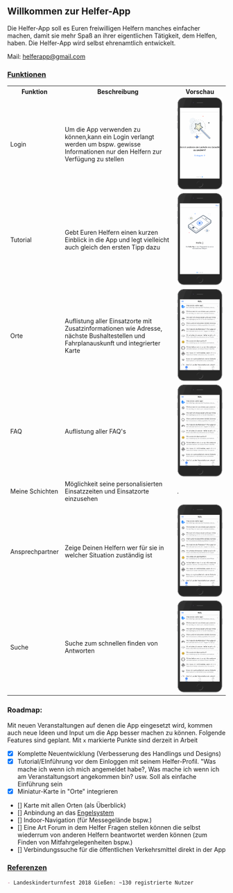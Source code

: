 ## Willkommen zur Helfer-App

Die Helfer-App soll es Euren freiwilligen Helfern manches einfacher machen, damit sie mehr Spaß an ihrer eigentlichen Tätigkeit, dem Helfen, haben. Die Helfer-App wird selbst ehrenamtlich entwickelt.

Mail: helferapp@gmail.com



### [Funktionen](#funktionen)

<table>
    <tr>
    	<th>
            Funktion
    	</th>
    	<th>
    		Beschreibung
    	</th>
    	<th>
    	Vorschau
    	</th>
    </tr>
  <tr>
        <td>
           Login
        </td>
        <td>
            Um die App verwenden zu können,kann ein Login verlangt werden um bspw. gewisse Informationen nur den Helfern zur Verfügung zu stellen
        </td>
        <td>
            <img src="Helfer-App Login.gif">
        </td>
    </tr>
  <tr>
        <td>
            Tutorial
        </td>
        <td>
        	Gebt Euren Helfern einen kurzen Einblick in die App und legt vielleicht auch gleich den ersten Tipp dazu
        </td>
        <td>
            <img src="Helfer-App Tutorial.gif">
        </td>
    </tr>
    <tr>
    	<td>
        	Orte
        </td>
        <td>
            Auflistung aller Einsatzorte mit Zusatzinformationen wie Adresse, nächste Bushaltestellen und Fahrplanauskunft und integrierter Karte
        </td>
        <td>
            <img src="Helfer-App Orte.gif">
        </td>
    </tr>
    <tr>
        <td>
            FAQ
        </td>
        <td>
            Auflistung aller FAQ's
        </td>
        <td>
            <img src="Helfer-App FAQ.gif">
        </td>
    </tr>
    <tr>
        <td>
            Meine Schichten
        </td>
        <td>
            Möglichkeit seine personalisierten Einsatzzeiten und Einsatzorte einzusehen
        </td>
        <td>
            .
        </td>
    </tr>
    <tr>
        <td>
            Ansprechpartner
        </td>
        <td>
        	Zeige Deinen Helfern wer für sie in welcher Situation zuständig ist
        </td>
        <td>
            <img src="Helfer-App Ansprechpartner.gif">
        </td>
    </tr>
  <tr>
        <td>
            Suche
        </td>
        <td>
        	Suche zum schnellen finden von Antworten
        </td>
        <td>
            <img src="Helfer-App Suche.gif">
        </td>
    </tr>
</table>

 





### Roadmap:

Mit neuen Veranstaltungen auf denen die App eingesetzt wird, kommen auch neue Ideen und Input um die App besser machen zu können.
Folgende Features sind geplant. Mit ````x```` markierte Punkte sind derzeit in Arbeit 

- [x] Komplette Neuentwicklung (Verbesserung des Handlings und Designs)
- [x] Tutorial/EInführung vor dem Einloggen mit seinem Helfer-Profil. "Was mache ich wenn ich mich angemeldet habe?, Was mache ich wenn ich am Veranstaltungsort angekommen bin? usw. Soll als einfache Einführung sein
- [x] Miniatur-Karte in "Orte" integrieren
- [] Karte mit allen Orten (als Überblick)
- [] Anbindung an das [Engelsystem](https://engelsystem.de)
- [] Indoor-Navigation (für Messegelände bspw.)
- [] Eine Art Forum in dem Helfer Fragen stellen können die selbst wiederrum von anderen Helfern beantwortet werden können (zum Finden von Mitfahrgelegenheiten bspw.) 
- [] Verbindungssuche für die öffentlichen Verkehrsmittel direkt in der App

### [Referenzen](#referenzen)

```markdown
- Landeskinderturnfest 2018 Gießen: ~130 registrierte Nutzer
```
